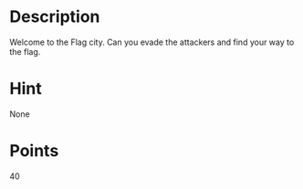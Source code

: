 # Description

Welcome to the Flag city. Can you evade the attackers and find your way to the flag.
# Hint

None
# Points

40
